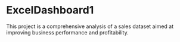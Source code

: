 # ExcelDashboard1
This project is a comprehensive analysis of a sales dataset aimed at improving business performance and profitability. 
